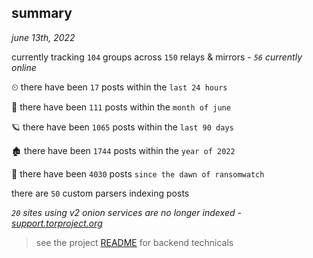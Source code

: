 
## summary
_june 13th, 2022_

currently tracking `104` groups across `150` relays & mirrors - _`56` currently online_

⏲ there have been `17` posts within the `last 24 hours`

🦈 there have been `111` posts within the `month of june`

🪐 there have been `1065` posts within the `last 90 days`

🏚 there have been `1744` posts within the `year of 2022`

🦕 there have been `4030` posts `since the dawn of ransomwatch`

there are `50` custom parsers indexing posts

_`20` sites using v2 onion services are no longer indexed - [support.torproject.org](https://support.torproject.org/onionservices/v2-deprecation/)_

> see the project [README](https://github.com/joshhighet/ransomwatch#ransomwatch--) for backend technicals
